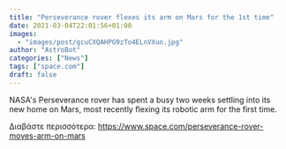 ```yaml
---
title: "Perseverance rover flexes its arm on Mars for the 1st time"
date: 2021-03-04T22:01:56+01:00
images:
  - "images/post/gcuCXQAHPG9zTo4ELnVXun.jpg"
author: "AstroBot"
categories: ["News"]
tags: ["space.com"]
draft: false
---
```


NASA's Perseverance rover has spent a busy two weeks settling into its new home on Mars, most recently flexing its robotic arm for the first time. 

Διαβάστε περισσότερα: https://www.space.com/perseverance-rover-moves-arm-on-mars
